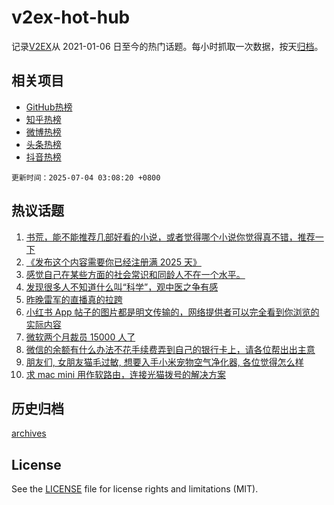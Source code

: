 # v2ex-hot-hub

 记录[V2EX](https://www.v2ex.com/)从 2021-01-06 日至今的热门话题。每小时抓取一次数据，按天[归档](archives)。
 
 ## 相关项目

- [GitHub热榜](https://github.com/lonnyzhang423/github-hot-hub)
- [知乎热榜](https://github.com/lonnyzhang423/zhihu-hot-hub)
- [微博热榜](https://github.com/lonnyzhang423/weibo-hot-hub)
- [头条热榜](https://github.com/lonnyzhang423/toutiao-hot-hub)
- [抖音热榜](https://github.com/lonnyzhang423/douyin-hot-hub)


 `更新时间：2025-07-04 03:08:20 +0800`

## 热议话题

1. [书荒，能不能推荐几部好看的小说，或者觉得哪个小说你觉得真不错，推荐一下](https://www.v2ex.com/t/1142672)
1. [《发布这个内容需要你已经注册满 2025 天》](https://www.v2ex.com/t/1142771)
1. [感觉自己在某些方面的社会常识和同龄人不在一个水平。](https://www.v2ex.com/t/1142677)
1. [发现很多人不知道什么叫“科学”，观中医之争有感](https://www.v2ex.com/t/1142663)
1. [昨晚雷军的直播真的拉跨](https://www.v2ex.com/t/1142657)
1. [小红书 App 帖子的图片都是明文传输的，网络提供者可以完全看到你浏览的实际内容](https://www.v2ex.com/t/1142748)
1. [微软两个月裁员 15000 人了](https://www.v2ex.com/t/1142682)
1. [微信的余额有什么办法不花手续费弄到自己的银行卡上，请各位帮出出主意](https://www.v2ex.com/t/1142695)
1. [朋友们, 女朋友猫毛过敏, 想要入手小米宠物空气净化器, 各位觉得怎么样](https://www.v2ex.com/t/1142725)
1. [求 mac mini 用作软路由，连接光猫拨号的解决方案](https://www.v2ex.com/t/1142658)

## 历史归档

[archives](archives)

## License

See the [LICENSE](LICENSE) file for license rights and limitations (MIT).
